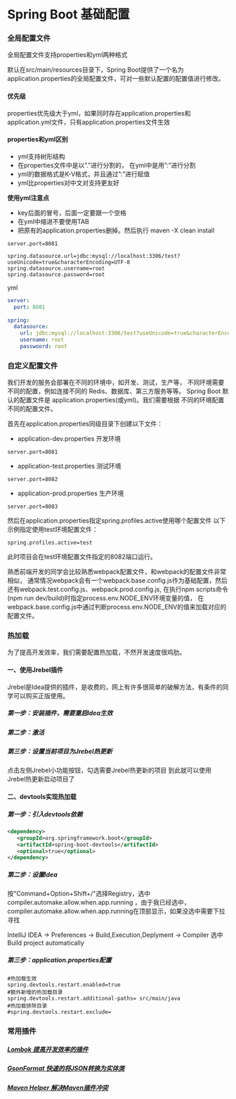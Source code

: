 # Spring Boot 基础配置
### 全局配置文件
全局配置文件支持properties和yml两种格式

默认在src/main/resources目录下，Spring Boot提供了一个名为application.properties的全局配置文件，可对一些默认配置的配置值进行修改。
#### 优先级
properties优先级大于yml，如果同时存在application.properties和application.yml文件，只有application.properties文件生效
#### properties和yml区别
- yml支持树形结构
- 在properties文件中是以”.”进行分割的， 在yml中是用”:”进行分割
- yml的数据格式是K-V格式，并且通过”:”进行赋值
- yml比properties对中文对支持更友好

**使用yml注意点**
- key后面的冒号，后面一定要跟一个空格
- 在yml中缩进不要使用TAB
- 把原有的application.properties删掉。然后执行 maven -X clean install

```properties
server.port=8081

spring.datasource.url=jdbc:mysql://localhost:3306/test?useUnicode=true&characterEncoding=UTF-8
spring.datasource.username=root
spring.datasource.password=root
```

yml
```yaml
server: 
  port: 8081
 
spring: 
  datasource: 
    url: jdbc:mysql://localhost:3306/test?useUnicode=true&characterEncoding=UTF-8
    username: root
    passwoord: root
```

### 自定义配置文件
我们开发的服务会部署在不同的环境中，如开发、测试，生产等，
不同环境需要不同的配置，例如连接不同的 Redis、数据库、第三方服务等等。
Spring Boot 默认的配置文件是 application.properties(或yml)。我们需要根据
不同的环境配置不同的配置文件。

首先在application.properties同级目录下创建以下文件：
- application-dev.properties    开发环境
```properties
server.port=8081
```
- application-test.properties   测试环境
```properties
server.port=8082
```
- application-prod.properties   生产环境
```properties
server.port=8083
```

然后在application.properties指定spring.profiles.active使用哪个配置文件
以下示例指定使用test环境配置文件：
```properties
spring.profiles.active=test
```
此时项目会在test环境配置文件指定的8082端口运行。

熟悉前端开发的同学会比较熟悉webpack配置文件，和webpack的配置文件非常相似，
通常情况webpack会有一个webpack.base.config.js作为基础配置，然后还有webpack.test.config.js、webpack.prod.config.js,
在执行npm scripts命令(npm run dev/build)时指定process.env.NODE_ENV环境变量的值，
在webpack.base.config.js中通过判断process.env.NODE_ENV的值来加载对应的配置文件。

### 热加载
为了提高开发效率，我们需要配置热加载，不然开发速度很鸡肋。
#### 一、使用Jrebel插件
Jrebel是Idea提供的插件，是收费的，网上有许多很简单的破解方法，有条件的同学可以购买正版使用。
##### 第一步：安装插件，需要重启Idea生效
##### 第二步：激活
##### 第三步：设置当前项目为Jrebel热更新
点击左侧Jrebel小功能按钮，勾选需要Jrebel热更新的项目
到此就可以使用Jrebel热更新启动项目了
#### 二、devtools实现热加载
##### 第一步：引入devtools依赖
```xml
<dependency>
   <groupId>org.springframework.boot</groupId>
   <artifactId>spring-boot-devtools</artifactId>
   <optional>true</optional>
</dependency>
```
##### 第二步：设置Idea
按"Command+Option+Shift+/"选择Registry，选中compiler.automake.allow.when.app.running
，由于我已经选中，compiler.automake.allow.when.app.running在顶部显示，如果没选中需要下拉寻找

IntelliJ IDEA -> Preferences -> Build,Execution,Deplyment -> Compiler
选中Build project automatically
##### 第三步：application.properties配置
```properties
#热加载生效
spring.devtools.restart.enabled=true
#额外新增的热加载目录
spring.devtools.restart.additional-paths= src/main/java
#热加载排除目录
#spring.devtools.restart.exclude= 
```

### 常用插件
##### [Lombok 提高开发效率的插件](https://github.com/mplushnikov/lombok-intellij-plugin)
##### [GsonFormat 快速的将JSON转换为实体类](https://github.com/zzz40500/GsonFormat)
##### [Maven Helper 解决Maven插件冲突](http://plugins.jetbrains.com/plugin/7179-maven-helper)

